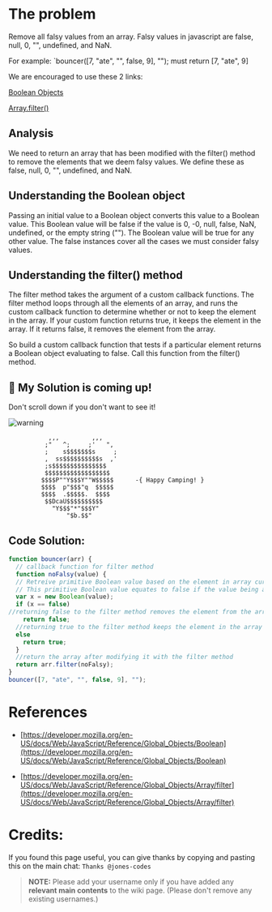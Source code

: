 # The problem
Remove all falsy values from an array.
Falsy values in javascript are false, null, 0, "", undefined, and NaN.

For example: `bouncer([7, "ate", "", false, 9], ""); must return [7, "ate", 9]

We are encouraged to use these 2 links:

[Boolean Objects](https://developer.mozilla.org/en-US/docs/Web/JavaScript/Reference/Global_Objects/Boolean)

[Array.filter()](https://developer.mozilla.org/en-US/docs/Web/JavaScript/Reference/Global_Objects/Array/filter)


## Analysis
We need to return an array that has been modified with the filter() method to remove the elements that we deem falsy values. We define these as false, null, 0, "", undefined, and NaN.

## Understanding the Boolean object
Passing an initial value to a Boolean object converts this value to a Boolean value. This Boolean value will be false if the value is 0, -0, null, false, NaN, undefined, or the empty string (""). The Boolean value will be true for any other value. The false instances cover all the cases we must consider falsy values. 

## Understanding the filter() method
The filter method takes the argument of a custom callback functions. The filter method loops through all the elements of an array, and runs the custom callback function to determine whether or not to keep the element in the array. If your custom function returns true, it keeps the element in the array. If it returns false, it removes the element from the array.

So build a custom callback function that tests if a particular element returns a Boolean object evaluating to false. Call this function from the filter() method.

## :construction: My Solution is coming up!
Don't scroll down if you don't want to see it!

![warning](http://www.yourdrum.com/yourdrum/images/2007/10/10/red_warning_sign_2.gif)        

```
           ,,,         ,,,
          ;"   ^;     ;'   ",
          ;    s$$$$$$$s     ;
          ,  ss$$$$$$$$$$s  ,'
          ;s$$$$$$$$$$$$$$$
          $$$$$$$$$$$$$$$$$$
         $$$$P""Y$$$Y""W$$$$$      -{ Happy Camping! }
         $$$$  p"$$$"q  $$$$$
         $$$$  .$$$$$.  $$$$
          $$DcaU$$$$$$$$$$
            "Y$$$"*"$$$Y"    
                "$b.$$"
```

## Code Solution:

```javascript
function bouncer(arr) {
  // callback function for filter method
  function noFalsy(value) {
  // Retreive primitive Boolean value based on the element in array currently being tested via filter method
  // This primitive Boolean value equates to false if the value being added is omitted or is 0, -0, null, false, NaN, undefined, or ""
  var x = new Boolean(value);
  if (x == false)
//returning false to the filter method removes the element from the array
    return false;
  //returning true to the filter method keeps the element in the array
  else
    return true;
  }
  //return the array after modifying it with the filter method
  return arr.filter(noFalsy); 
}
bouncer([7, "ate", "", false, 9], "");
```

# References
- [https://developer.mozilla.org/en-US/docs/Web/JavaScript/Reference/Global_Objects/Boolean](https://developer.mozilla.org/en-US/docs/Web/JavaScript/Reference/Global_Objects/Boolean)

- [https://developer.mozilla.org/en-US/docs/Web/JavaScript/Reference/Global_Objects/Array/filter](https://developer.mozilla.org/en-US/docs/Web/JavaScript/Reference/Global_Objects/Array/filter)


# Credits:
If you found this page useful, you can give thanks by copying and pasting this on the main chat: `Thanks @jones-codes`

> **NOTE:** Please add your username only if you have added any **relevant main contents** to the wiki page. (Please don't remove any existing usernames.)